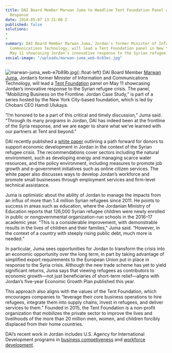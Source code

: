 ```yaml
---
title: DAI Board Member Marwan Juma to Headline Tent Foundation Panel on Jordan Refugee
  Response
date: 2018-05-07 13:31:00 Z
published: false
solutions:
- 
- 
summary: DAI Board Member Marwan Juma, Jordan’s former Minister of Information and
  Communications Technology, will lead a Tent Foundation panel in New York City on
  May 11 showcasing Jordan’s innovative response to the Syrian refugee crisis.
social-image: "/uploads/marwan-juma_web-6c63ec.jpg"
---
```


![marwan-juma_web-e7b89b.jpg](/uploads/marwan-juma_web-e7b89b.jpg){:.float-left} DAI Board Member [Marwan Juma](https://www.dai.com/who-we-are/board/marwan-juma), Jordan’s former Minister of Information and Communications Technology, will lead a [Tent Foundation](https://www.tent.org/) panel on May 11 showcasing Jordan’s innovative response to the Syrian refugee crisis. The panel, “Mobilizing Business on the Frontline: Jordan Case Study,” is part of a series hosted by the New York City-based foundation, which is led by Chobani CEO Hamdi Ulukaya.

“I’m honored to be a part of this critical and timely discussion,” Juma said. “Through its many programs in Jordan, DAI has indeed been at the frontline of the Syria response, and we are eager to share what we’ve learned with our partners at Tent and beyond.”

DAI recently published a [white paper](https://www.dai.com/news/white-paper-offers-development-ideas-for-jordan-in-light-of-refugee-surge) outlining a path forward for donors to support economic development in Jordan in the context of the Syrian refugee crisis. The recommendations cover sectors including the natural environment, such as developing energy and managing scarce water resources, and the policy environment, including measures to promote job growth and e-government initiatives such as online citizen services. The white paper also discusses ways to develop Jordan’s workforce and promote small businesses through employment services and firm-level technical assistance.

Juma is optimistic about the ability of Jordan to manage the impacts from an influx of more than 1.4 million Syrian refugees since 2011. He points to success in areas such as education, where the Jordanian Ministry of Education reports that 126,000 Syrian refugee children were newly enrolled in public or nongovernmental organization-run schools in the 2016–17 academic year. “This is a considerable improvement, with demonstrable results in the lives of children and their families,” Juma said. “However, in the context of a country with steeply rising public debt, much more is needed.”

In particular, Juma sees opportunities for Jordan to transform the crisis into an economic opportunity over the long term, in part by taking advantage of simplified export requirements to the European Union put in place in response to the Syria crisis. Although the new trade scheme has yet to yield significant returns, Juma says that viewing refugees as contributors to economic growth—not just beneficiaries of short-term relief—aligns with Jordan’s five-year Economic Growth Plan published this year.

This approach also aligns with the values of the Tent Foundation, which encourages companies to “leverage their core business operations to hire refugees, integrate them into supply chains, invest in refugees, and deliver services to them.” Founded in 2015, the Tent Foundation is a non-profit organization that mobilizes the private sector to improve the lives and livelihoods of the more than 20 million men, women, and children forcibly displaced from their home countries.

DAI’s recent work in Jordan includes U.S. Agency for International Development programs in [business competiveness](https://www.dai.com/our-work/projects/jordan-competitiveness-program-jcp) and [workforce development](https://www.dai.com/our-work/projects/jordan-workforce-development-wfd-project).